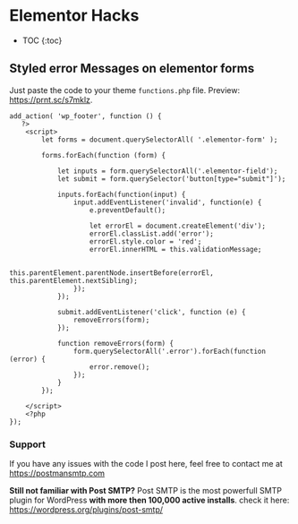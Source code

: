 # Elementor Hacks

* TOC
{:toc}

## Styled error Messages on elementor forms

Just paste the code to your theme `functions.php` file.
Preview: https://prnt.sc/s7mklz.

```
add_action( 'wp_footer', function () {
   ?>
    <script>
        let forms = document.querySelectorAll( '.elementor-form' );

        forms.forEach(function (form) {

            let inputs = form.querySelectorAll('.elementor-field');
            let submit = form.querySelector('button[type="submit"]');

            inputs.forEach(function(input) {
                input.addEventListener('invalid', function(e) {
                    e.preventDefault();

                    let errorEl = document.createElement('div');
                    errorEl.classList.add('error');
                    errorEl.style.color = 'red';
                    errorEl.innerHTML = this.validationMessage;

                    this.parentElement.parentNode.insertBefore(errorEl, this.parentElement.nextSibling);
                });
            });

            submit.addEventListener('click', function (e) {
                removeErrors(form);
            });

            function removeErrors(form) {
                form.querySelectorAll('.error').forEach(function (error) {
                    error.remove();
                });
            }
        });

    </script>
    <?php
});
```

### Support
If you have any issues with the code I post here, feel free to contact me at https://postmansmtp.com

**Still not familiar with Post SMTP?** 
Post SMTP is the most powerfull SMTP plugin for WordPress **with more then 100,000 active installs**. 
check it here: https://wordpress.org/plugins/post-smtp/
